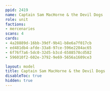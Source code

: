 ```yaml
---
ppid: 2419
name: Captain Sam MacHorne & the Devil Dogs
role: unit
factions:
- mercenaries
scans: 4
cards:
- 4a28889d-16bb-39df-9b41-b8e6a7f017cb
- ed481db4-afde-33a8-97ce-596e2284ac65
- 6f76f7a6-5dc0-32d5-b3cd-6588578cd582
- 596010f2-602e-3792-9e69-5656a1609ce3

layout: model
title: Captain Sam MacHorne & the Devil Dogs
disableToc: true
hidden: true
---
```

